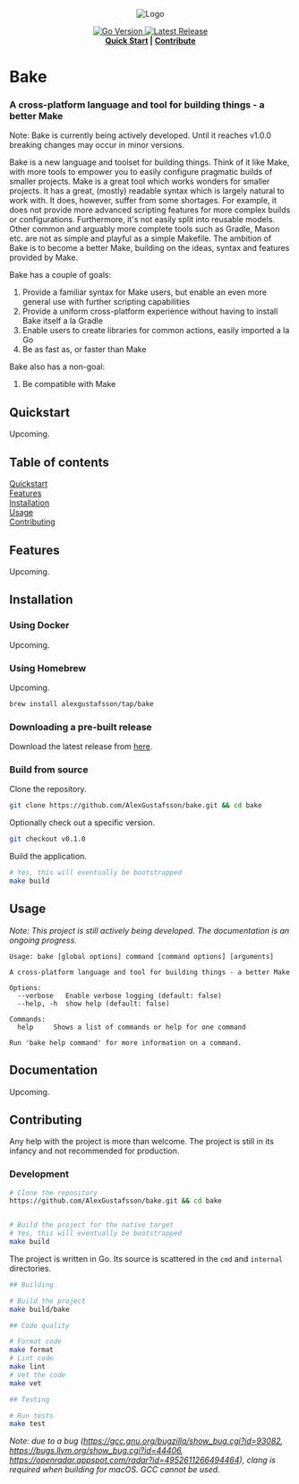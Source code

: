 <p align="center">
  <img src="assets/logo-240x240.png" alt="Logo">
</p>
<p align="center">
  <a href="https://github.com/AlexGustafsson/bake/blob/master/go.mod">
    <img src="https://shields.io/github/go-mod/go-version/AlexGustafsson/bake" alt="Go Version" />
  </a>
  <a href="https://github.com/AlexGustafsson/bake/releases">
    <img src="https://flat.badgen.net/github/release/AlexGustafsson/bake" alt="Latest Release" />
  </a>
  <br>
  <strong><a href="#quickstart">Quick Start</a> | <a href="#contribute">Contribute</a> </strong>
</p>

# Bake
### A cross-platform language and tool for building things - a better Make

Note: Bake is currently being actively developed. Until it reaches v1.0.0 breaking changes may occur in minor versions.

Bake is a new language and toolset for building things. Think of it like Make, with more tools to empower you to easily configure pragmatic builds of smaller projects. Make is a great tool which works wonders for smaller projects. It has a great, (mostly) readable syntax which is largely natural to work with. It does, however, suffer from some shortages. For example, it does not provide more advanced scripting features for more complex builds or configurations. Furthermore, it's not easily split into reusable models. Other common and arguably more complete tools such as Gradle, Mason etc. are not as simple and playful as a simple Makefile. The ambition of Bake is to become a better Make, building on the ideas, syntax and features provided by Make.

Bake has a couple of goals:

1. Provide a familiar syntax for Make users, but enable an even more general use with further scripting capabilities
2. Provide a uniform cross-platform experience without having to install Bake itself a la Gradle
3. Enable users to create libraries for common actions, easily imported a la Go
4. Be as fast as, or faster than Make

Bake also has a non-goal:

1. Be compatible with Make

## Quickstart
<a name="quickstart"></a>

Upcoming.

## Table of contents

[Quickstart](#quickstart)<br/>
[Features](#features)<br />
[Installation](#installation)<br />
[Usage](#usage)<br />
[Contributing](#contributing)

<a id="features"></a>
## Features

Upcoming.

<a id="installation"></a>
## Installation

### Using Docker

Upcoming.

### Using Homebrew

Upcoming.

```sh
brew install alexgustafsson/tap/bake
```

### Downloading a pre-built release

Download the latest release from [here](https://github.com/AlexGustafsson/bake/releases).

### Build from source

Clone the repository.

```sh
git clone https://github.com/AlexGustafsson/bake.git && cd bake
```

Optionally check out a specific version.

```sh
git checkout v0.1.0
```

Build the application.

```sh
# Yes, this will eventually be bootstrapped
make build
```

## Usage
<a name="usage"></a>

_Note: This project is still actively being developed. The documentation is an ongoing progress._

```
Usage: bake [global options] command [command options] [arguments]

A cross-platform language and tool for building things - a better Make

Options:
  --verbose   Enable verbose logging (default: false)
  --help, -h  show help (default: false)

Commands:
  help     Shows a list of commands or help for one command

Run 'bake help command' for more information on a command.
```

## Documentation

Upcoming.

## Contributing
<a name="contributing"></a>

Any help with the project is more than welcome. The project is still in its infancy and not recommended for production.

### Development

```sh
# Clone the repository
https://github.com/AlexGustafsson/bake.git && cd bake


# Build the project for the native target
# Yes, this will eventually be bootstrapped
make build
```

The project is written in Go. Its source is scattered in the `cmd` and `internal` directories.

```sh
## Building

# Build the project
make build/bake

## Code quality

# Format code
make format
# Lint code
make lint
# Vet the code
make vet

## Testing

# Run tests
make test
```

_Note: due to a bug (https://gcc.gnu.org/bugzilla/show_bug.cgi?id=93082, https://bugs.llvm.org/show_bug.cgi?id=44406, https://openradar.appspot.com/radar?id=4952611266494464), clang is required when building for macOS. GCC cannot be used._
